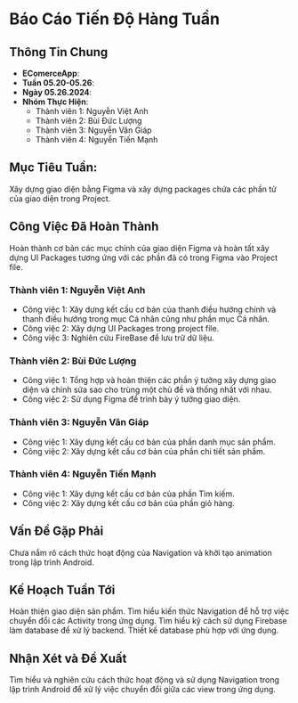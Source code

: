 
# Báo Cáo Tiến Độ Hàng Tuần

## Thông Tin Chung
- **EComerceApp**: 
- **Tuần 05.20-05.26**: 
- **Ngày 05.26.2024**: 
- **Nhóm Thực Hiện**: 
  - Thành viên 1: Nguyễn Việt Anh
  - Thành viên 2: Bùi Đức Lượng
  - Thành viên 3: Nguyễn Văn Giáp
  - Thành viên 4: Nguyễn Tiến Mạnh

## Mục Tiêu Tuần:
Xây dựng giao diện bằng Figma và xây dựng packages chứa các phần tử của giao diện trong Project.

## Công Việc Đã Hoàn Thành
Hoàn thành cơ bản các mục chính của giao diện Figma và hoàn tất xây dựng UI Packages tương ứng với các phần đã có trong Figma vào Project file.

### Thành viên 1: Nguyễn Việt Anh
- Công việc 1: Xây dựng kết cấu cơ bản của thanh điều hướng chính và thanh điều hướng trong mục Cá nhân cũng như phần mục Cá nhân.
- Công việc 2: Xây dựng UI Packages trong project file.
- Công việc 3: Nghiên cứu FireBase để lưu trữ dữ liệu.

### Thành viên 2: Bùi Đức Lượng
- Công việc 1: Tổng hợp và hoàn thiện các phần ý tưởng xây dựng giao diện và chỉnh sửa sao cho trùng một chủ đề và thống nhất với nhau.
- Công việc 2: Sử dụng Figma để trình bày ý tưởng giao diện.

### Thành viên 3: Nguyễn Văn Giáp
- Công việc 1: Xây dựng kết cấu cơ bàn của phần danh mục sản phẩm.
- Công việc 2: Xây dựng kết cấu cơ bản của phần chi tiết sản phẩm.

### Thành viên 4: Nguyễn Tiến Mạnh
- Công việc 1: Xây dựng kết cấu cơ bản của phần Tìm kiếm.
- Công việc 2: Xây dựng kết cấu cơ bản của phần giỏ hàng.

## Vấn Đề Gặp Phải
Chưa nắm rõ cách thức hoạt động của Navigation và khởi tạo animation trong lập trình Android. 

## Kế Hoạch Tuần Tới
Hoàn thiện giao diện sản phẩm. 
Tìm hiểu kiến thức Navigation để hỗ trợ việc chuyển đổi các Activity trong ứng dụng. 
Tìm hiểu kỹ cách sử dụng Firebase làm database để xử lý backend. 
Thiết kế database phù hợp với ứng dụng. 

## Nhận Xét và Đề Xuất
Tìm hiểu và nghiên cứu cách thức hoạt động và sử dụng Navigation trong lập trình Android để xử lý việc chuyển đổi giữa các view trong ứng dụng. 
